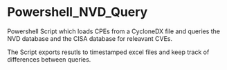 # Powershell_NVD_Query

Powershell Script which loads CPEs from a CycloneDX file and queries the NVD database and the CISA database for releavant CVEs.

The Script exports resutls to timestamped excel files and keep track of differences between queries.
